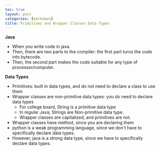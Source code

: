 ```yaml
---
toc: true
layout: post
categories: [markdown]
title: Primitives and Wrapper Classes Data Types
---
```


**Java**
- When you write code in java. 
- Then, there are two parts to the compiler: the first part turns the code into bytecode. 
- Then, the second part makes the code suitable for any type of processor/computer. 

**Data Types**
- Primitives: built in data types, and do not need to declare a class to use them
- Wrapper classes are non-primitive data types: you do need to declare data types
    - For college board, String is a primitive data type
    - In regular Java, Strings are Non-primitive data type.
    - Wrapper classes are capitalized, and primitives are not.  
- Wrapper classes have method, since you are declaring them 
- python is a weak programming language, since we don't have to specifically declare data types. 
- However, java is a strong data type, since we have to specifically declare data types. 